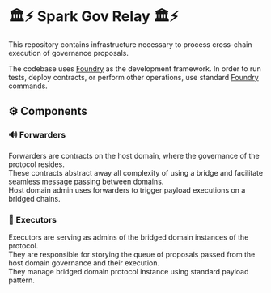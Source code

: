 # 🏛️⚡️ Spark Gov Relay 🏛️⚡️
This repository contains infrastructure necessary to process cross-chain execution of governance proposals.

The codebase uses [Foundry](https://github.com/foundry-rs/foundry) as the development framework. In order to run tests, deploy contracts, or perform other operations, use standard [Foundry](https://github.com/foundry-rs/foundry) commands.

## ⚙️ Components
### 🔊 Forwarders
Forwarders are contracts on the host domain, where the governance of the protocol resides. <br>These contracts abstract away all complexity of using a bridge and facilitate seamless message passing between domains. <br>Host domain admin uses forwarders to trigger payload executions on a bridged chains.
### 🚦 Executors
Executors are serving as admins of the bridged domain instances of the protocol. <br>They are responsible for storying the queue of proposals passed from the host domain governance and their execution. <br> They manage bridged domain protocol instance using standard payload pattern.
